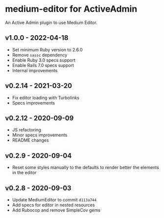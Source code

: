 # medium-editor for ActiveAdmin

An Active Admin plugin to use Medium Editor.

## v1.0.0 - 2022-04-18

- Set minimum Ruby version to 2.6.0
- Remove `sassc` dependency
- Enable Ruby 3.0 specs support
- Enable Rails 7.0 specs support
- Internal improvements

## v0.2.14 - 2021-03-20

- Fix editor loading with Turbolinks
- Specs improvements

## v0.2.12 - 2020-09-09

- JS refactoring
- Minor specs improvements
- README changes

## v0.2.9 - 2020-09-04

- Reset some styles manually to the defaults to render better the elements in the editor

## v0.2.8 - 2020-09-03

- Update MediumEditor to commit `d113a744`
- Add specs for editor in nested resources
- Add Rubocop and remove SimpleCov gems
